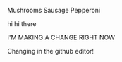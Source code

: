 Mushrooms
Sausage
Pepperoni

hi hi there

I'M MAKING A CHANGE RIGHT NOW


Changing in the github editor!
